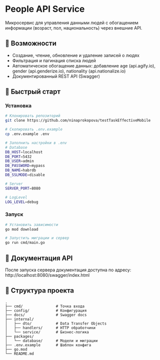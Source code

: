 # People API Service

Микросервис для управления данными людей с обогащением информации (возраст, пол, национальность) через внешние API.

## 📌 Возможности

- Создание, чтение, обновление и удаление записей о людях
- Фильтрация и пагинация списка людей
- Автоматическое обогащение данных: 
добавление age (api.agify.io), gender (api.genderize.io), nationality (api.nationalize.io)
- Документированный REST API (Swagger)

## 🚀 Быстрый старт
### Установка
```bash
# Клонировать репозиторий
git clone https://github.com/ninaprokopova/testTaskEffectiveMobile

# Скопировать .env.example
cp .env.example .env

# Заполнить настройки в .env
# Database
DB_HOST=localhost
DB_PORT=5432
DB_USER=admin
DB_PASSWORD=mypass
DB_NAME=habrdb
DB_SSLMODE=disable

# Server
SERVER_PORT=8080

# LogLevel
LOG_LEVEL=debug
```
### Запуск
```bash
# Установить зависимости
go mod download

# Запустить миграции и сервер
go run cmd/main.go
```
## 📌 Документация API
После запуска сервера документация доступна по адресу:
http://localhost:8080/swagger/index.html

## 📁 Структура проекта
```text
.
├── cmd/               # Точка входа
├── config/            # Конфигурация
├── docs/              # Swagger docs
├── internal/
│   ├── dto/           # Data Transfer Objects
│   ├── handlers/      # HTTP обработчики
│   └── service/       # Бизнес-логика
├── packages/
│   └── database/      # Модели и миграции
├── .env.example       # Шаблон конфига
├── go.mod
└── README.md
```